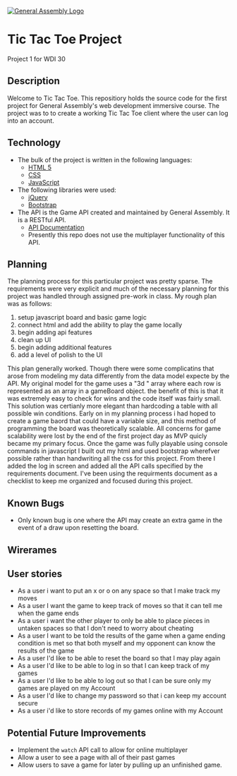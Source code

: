 [![General Assembly Logo](https://camo.githubusercontent.com/1a91b05b8f4d44b5bbfb83abac2b0996d8e26c92/687474703a2f2f692e696d6775722e636f6d2f6b6538555354712e706e67)](https://generalassemb.ly/education/web-development-immersive)

# Tic Tac Toe Project
Project 1 for WDI 30
## Description
Welcome to Tic Tac Toe. This repositiory holds the source code for the first project for General Assembly's web development immersive course. The project was to to create a working Tic Tac Toe client where the user can log into an account.

## Technology
- The bulk of the project is written in the following languages:
  - [HTML 5](https://developer.mozilla.org/en-US/docs/Web/HTML/Reference)
  - [CSS](https://developer.mozilla.org/en-US/docs/Web/CSS/Reference)
  - [JavaScript](https://developer.mozilla.org/en-US/docs/Web/JavaScript/Reference)
- The following libraries were used:
  - [jQuery](https://api.jquery.com/)
  - [Bootstrap](https://getbootstrap.com/docs/4.3/getting-started/introduction/)
- The API is the Game API created and maintained by General Assembly. It is a RESTful API.
  - [API Documentation](https://git.generalassemb.ly/ga-wdi-boston/game-project-api)
  - Presently this repo does not use the multiplayer functionality of this API.
## Planning
The planning process for this particular project was pretty sparse. The requirements were very explicit and much of the necessary planning for this project was handled through assigned pre-work in class. My rough plan was as follows:
1. setup javascript board and basic game logic
2. connect html and add the ability to play the game locally
3. begin adding api features
4. clean up UI
5. begin adding additional features
6. add a level of polish to the UI

This plan generally worked. Though there were some complicatins that arose from modeling my data differently from the data model expecte by the API. My original model for the game uses a "3d " array where each row is represented as an array in a gameBoard object. the benefit of this is that it was extremely easy to check for wins and the code itself was fairly small. This solution was certianly more elegant than hardcoding a table with all possible win conditions.
Early on in my planning process i had hoped to create a game baord that could have a variable size, and this method of programming the board was theoretically scalable. All concerns for game scalability were lost by the end of the first project day as MVP quicly became my primary focus.
Once the game was fully playable using console commands in javascript I built out my html and used bootstrap wherefver possible rather than handwriting all the css for this project.
From there I added the log in screen and added all the API calls specified by the requirements document. I've been using the requirments document as a checklist to keep me organized and focused during this project.

## Known Bugs
- Only known bug is one where the API may create an extra game in the event of a draw upon resetting the board.

## Wirerames


## User stories
- As a user i want to put an x or o on any space so that I make track my moves
- As a user I want the game to keep track of moves so that it can tell me when the game ends
- As a user i want the other player to only be able to place pieces in untaken spaces so that I don't need to worry about cheating
- As a user I want to be told the results of the game when a game ending condition is met so that both myself and my opponent can know the results of the game
- As a user I'd like to be able to reset the board so that I may play again
- As a user I'd like to be able to log in so that I can keep track of my games
- As a user I'd like to be able to log out so that I can be sure only my games are played on my Account
- As a user I'd like to change my password so that i can keep my account secure
- As a user i'd like to store records of my games online with my Account

## Potential Future Improvements
- Implement the `watch` API call to allow for online multiplayer
- Allow a user to see a page with all of their past games
- Allow users to save a game for later by pulling up an unfinished game.
